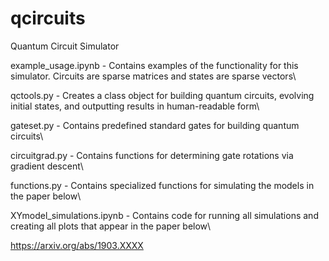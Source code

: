 # qcircuits
Quantum Circuit Simulator

example_usage.ipynb - Contains examples of the functionality for this simulator. Circuits are sparse matrices and states are sparse vectors\

qctools.py - Creates a class object for building quantum circuits, evolving initial states, and outputting results in human-readable form\

gateset.py - Contains predefined standard gates for building quantum circuits\

circuitgrad.py - Contains functions for determining gate rotations via gradient descent\

functions.py - Contains specialized functions for simulating the models in the paper below\

XYmodel_simulations.ipynb - Contains code for running all simulations and creating all plots that appear in the paper below\

https://arxiv.org/abs/1903.XXXX


